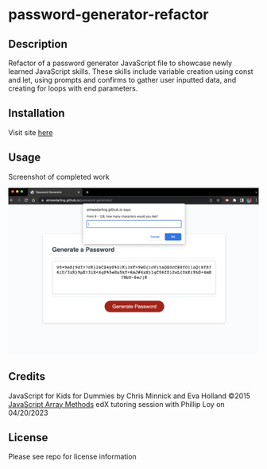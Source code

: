 # password-generator-refactor

## Description

Refactor of a password generator JavaScript file to showcase newly learned JavaScript skills. These skills include variable creation using const and let, using prompts and confirms to gather user inputted data, and creating for loops with end parameters.  

## Installation

Visit site [here](https://aimeedarling.github.io/password-generator)

## Usage

Screenshot of completed work

 ![password generator screenshot](./assets/Screenshot.png)
 
## Credits

JavaScript for Kids for Dummies by Chris Minnick and Eva Holland ©2015
[JavaScript Array Methods](https://www.w3schools.com/js/js_array_methods.asp)
edX tutoring session with Phillip Loy on 04/20/2023

## License

Please see repo for license information